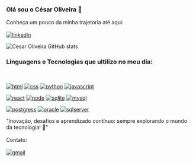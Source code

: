 ### Olá sou o César Oliveira 👋

Conheça um pouco da minha trajetoria até aqui: <br/><br/>
[![linkedin](https://img.shields.io/badge/LinkedIn-0077B5?style=for-the-badge&logo=linkedin&logoColor=white)](https://www.linkedin.com/in/cesarboliveira/)

![Cesar Oliveira GitHub stats](https://github-readme-stats.vercel.app/api?username=cesar-olliveira&show_icons=true&theme=dracula)

### Linguagens e Tecnologias que ultilizo no meu dia:
<div style="display: inline_block"><br/>
  
  [![html](https://img.shields.io/badge/HTML5-E34F26?style=for-the-badge&logo=html5&logoColor=white)](#)
  [![css](https://img.shields.io/badge/CSS-239120?&style=for-the-badge&logo=css3&logoColor=white)](#)
  [![python](https://img.shields.io/badge/Python-14354C?style=for-the-badge&logo=python&logoColor=white)](#)
  [![javascript](https://img.shields.io/badge/JavaScript-323330?style=for-the-badge&logo=javascript&logoColor=F7DF1E)](#)
  
  [![react](https://img.shields.io/badge/React-20232A?style=for-the-badge&logo=react&logoColor=61DAFB)](#)
  [![node](https://img.shields.io/badge/Node.js-43853D?style=for-the-badge&logo=node.js&logoColor=white)](#)
  [![sqlite](https://img.shields.io/badge/SQLite-07405E?style=for-the-badge&logo=sqlite&logoColor=white)](#)
  [![mysql](https://img.shields.io/badge/MySQL-00000F?style=for-the-badge&logo=mysql&logoColor=white)](#)
  
  [![postgress](https://img.shields.io/badge/PostgreSQL-316192?style=for-the-badge&logo=postgresql&logoColor=white)](#)
  [![oracle](https://img.shields.io/badge/Oracle-F80000?style=for-the-badge&logo=oracle&logoColor=black)](#)
  [![sqlserver](https://img.shields.io/badge/Microsoft%20SQL%20Server-CC2927?style=for-the-badge&logo=microsoft%20sql%20server&logoColor=white)](#)

"Inovação, desafios e aprendizado contínuo: sempre explorando o mundo da tecnologia! 🚀"
<br/><br/>
Contato:
<br/>  
[![gmail](https://img.shields.io/badge/Gmail-D14836?style=for-the-badge&logo=gmail&logoColor=white)](mailto:cesarolliveira25@gmail.com)
   
</div>

